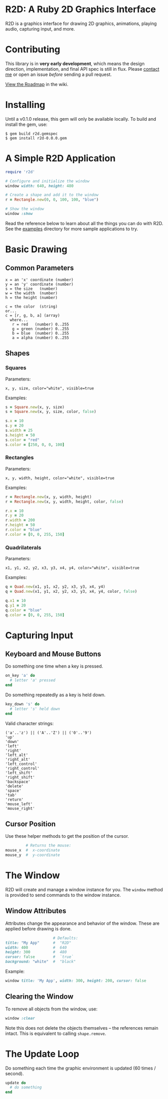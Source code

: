 # R2D: A Ruby 2D Graphics Interface

R2D is a graphics interface for drawing 2D graphics, animations, playing audio, capturing input, and more.

# Contributing

This library is in **very early development**, which means the design direction, implementation, and final API spec is still in flux. Please [contact me](https://twitter.com/blacktm) or open an issue *before* sending a pull request.

[View the Roadmap](https://github.com/blacktm/r2d/wiki/Roadmap) in the wiki.

# Installing

Until a v0.1.0 release, this gem will only be available locally. To build and install the gem, use:

```
$ gem build r2d.gemspec
$ gem install r2d-0.0.0.gem
```

# A Simple R2D Application

```ruby
require 'r2d'

# Configure and initialize the window
window width: 640, height: 480

# Create a shape and add it to the window
r = Rectangle.new(0, 0, 100, 100, "blue")

# Show the window
window :show
```

Read the reference below to learn about all the things you can do with R2D. See the [examples](/examples) directory for more sample applications to try.

# Basic Drawing

## Common Parameters

```
x = an 'x' coordinate (number)
y = an 'y' coordinate (number)
s = the size   (number)
w = the width  (number)
h = the height (number)

c = the color  (string)
or...
c = [r, g, b, a] (array)
  where...
   r = red   (number) 0..255
   g = green (number) 0..255
   b = blue  (number) 0..255
   a = alpha (number) 0..255
```

## Shapes

### Squares

Parameters:

```
x, y, size, color="white", visible=true
```

Examples:

```ruby
s = Square.new(x, y, size)
s = Square.new(x, y, size, color, false)

s.x = 10
s.y = 20
s.width = 25
s.height = 50
s.color = "red"
s.color = [250, 0, 0, 100]
```

### Rectangles

Parameters:

```
x, y, width, height, color="white", visible=true
```

Examples:

```ruby
r = Rectangle.new(x, y, width, height)
r = Rectangle.new(x, y, width, height, color, false)

r.x = 10
r.y = 20
r.width = 200
r.height = 50
r.color = "blue"
r.color = [0, 0, 255, 150]
```

### Quadrilaterals

Parameters:

```
x1, y1, x2, y2, x3, y3, x4, y4, color="white", visible=true
```

Examples:

```ruby
q = Quad.new(x1, y1, x2, y2, x3, y3, x4, y4)
q = Quad.new(x1, y1, x2, y2, x3, y3, x4, y4, color, false)

q.x1 = 10
q.y1 = 20
q.color = "blue"
q.color = [0, 0, 255, 150]
```

# Capturing Input

## Keyboard and Mouse Buttons

Do something one time when a key is pressed.

```ruby
on_key 'a' do
  # letter 'a' pressed
end
```

Do something repeatedly as a key is held down.

```ruby
key_down 's' do
  # letter 's' held down
end
```

Valid character strings:

```
('a'..'z') || ('A'..'Z') || ('0'..'9')
'up'
'down'
'left'
'right'
'left_alt'
'right_alt'
'left_control'
'right_control'
'left_shift'
'right_shift'
'backspace'
'delete'
'space'
'tab'
'return'
'mouse_left'
'mouse_right'
```

## Cursor Position

Use these helper methods to get the position of the cursor.

```ruby
         # Returns the mouse:
mouse_x  #  x-coordinate
mouse_y  #  y-coordinate
```

# The Window

R2D will create and manage a window instance for you. The `window` method is provided to send commands to the window instance.

## Window Attributes

Attributes change the appearance and behavior of the window. These are applied before drawing is done.

```ruby
                     # Defaults:
title: "My App"      #  "R2D"
width: 400           #  640
height: 300          #  480
cursor: false        #  `true`
background: "white"  #  "black"
```

Example:

```ruby
window title: 'My App', width: 300, height: 200, cursor: false
```

## Clearing the Window

To remove all objects from the window, use:

```ruby
window :clear
```

Note this does not delete the objects themselves – the references remain intact. This is equivalent to calling `shape.remove`.

# The Update Loop

Do something each time the graphic environment is updated (60 times / second).

```ruby
update do
  # do something
end
```









<!--

## Images

TODO: Img formats supported?

## Lines

```ruby
l = Line.new(x1, y1, x2, y2, c)

l.x1 = 10
l.y1 = 10
l.color = "yellow"
```

## Triangles

```ruby
t = Triangle.new(x1, y1, x2, y2, x3, y3, c)

t.color = "green"
t.x3 = 75
t.y3 = 150
```

# Images

```ruby
img = Image.new(x, y, img_path)

img.x = 10
img.y = 20
```

# Gradients

## Parameters

All gradient methods take a Hash where keys refer to the corners of the shape, and values represent the color.

```ruby
{ :corner => color }
```

`:corner` is specific to each shape (described below). `color` is either a string...

```ruby
"red", "blue", "yellow", etc
```
...or an array containing red, green, blue, alpha values from 0 to 255:

```ruby
[r, g, b, a]

# examples
[255, 0, 0, 255]
[100, 100, 200, 150]
```

## Squares and Rectangles

`:corners` can be these groupings:

```ruby
# vertical
:top, :bottom

# horizontal
:left, :right

# all corners
:top_left, :top_right, :bottom_left, :bottom_right
```

### Examples

```ruby
r = Rectangle.new(x, y, w, h)

r.gradient = {
  :top => "red",
  :bottom => "blue"
}

r.gradient({
  :left => [255, 200, 150, 50],
  :right => "blue"
}

r.gradient = {
  :top_left => "red",
  :top_right => "blue",
  :bottom_left => "green",
  :bottom_right => "yellow"
}
```

## Triangles

The triangle gradient method takes a Hash containing keys (symbols) referring to the first, second, and third points of the triangle.

`:corners` are:

```ruby
:first, :second, :third
```

### Examples

```ruby
t = Triangle.new(x1, y1, x2, y2, x3, y3)

t.gradient = {
  :first => "red",
  :second => "blue",
  :third => [0, 200, 255, 255]
}
```

## Lines

The line gradient method takes a Hash containing keys (symbols) referring to the start and ends.

`:corners` are:

```ruby
:start, :end
```

### Examples

```ruby
l = Line.new(x1, y1, x2, y2)

l.gradient = {
  :start => "red",
  :end => "blue",
}
```

# Audio

## Songs

These are long audio clips. (More soon.)

```ruby
s = Song.new("track.mp3")
s.play
s.playing?  # true
s.pause
s.paused?   # true
s.stop
s.loop
```

## Sounds

Sounds are short audio clips. (More soon.)

```ruby
s = Sound.new("snare.mp3")
s.play
```

## Capturing Input

To capture a single key press where `<key_string>` is any valid keyboard character `a..z`, `A..Z`, `0..9`, and string representing arrows, alt, control, shift, etc:

```ruby
on_key <key_string> do
  #...
end
```

### Examples

```ruby
on_key 'm' do
  puts "You pressed 'm'"
end

on_key 'up' do
  puts "Up arrow pressed"
end

on_key 'space' do
  puts "Spacebar pressed"
end
```

### Mouse Buttons

Mouse input can also be captured using the `'mouse_left'` and `'mouse_right'` strings.

```ruby
on_key 'mouse_right' do
  puts "Mouse clicked in the window"
end
```

## Keys Pressed Down

To detect whether a key is held down, use either...

```ruby
key_down <key_string> do
  #...
end
```

or `Window.update`:


```ruby
update do
  if key_down? <key_string>
    #...
  end
end
```

### Examples

The two examples below are equivalent and both execute in the main update loop.

```ruby
key_down 'x' do
  puts "'x' pressed at #{Time.now}"
end
```

```ruby
update do
  if key_down? 'x'
    puts "'x' pressed at #{Time.now}"
  end
end
```

## The Update Loop

The `R2D::Window.update` block represents the main update loop. Anything in this block will update 60 times per second (by default):

```ruby
update do
  #...
end
```

## Mouse Positions

Mouse positions are relative to the top left corner of the window.

```ruby
mouse_x  # current 'x' position
mouse_y  # current 'y' position
```

-->